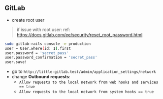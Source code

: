 ## GitLab

- create root user

> if issue with root user: ref: https://docs.gitlab.com/ee/security/reset_root_password.html
```bash
sudo gitlab-rails console -e production
user = User.where(id: 1).first
user.password = 'secret_pass'
user.password_confirmation = 'secret_pass'
user.save!
```

- go to `http://little-gitlab.test/admin/application_settings/network`
- change **Outbound requests**:
  - `Allow requests to the local network from web hooks and services == true`
  - `Allow requests to the local network from system hooks == true`